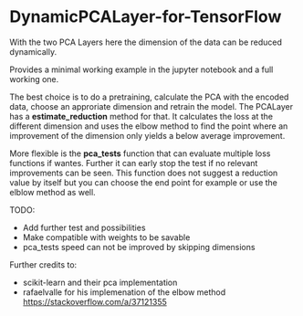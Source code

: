 # DynamicPCALayer-for-TensorFlow

With the two PCA Layers here the dimension of the data can be reduced dynamically.

Provides a minimal working example in the jupyter notebook and a full working one.

The best choice is to do a pretraining, calculate the PCA with the encoded data,
choose an approriate dimension and retrain the model.
The PCALayer has a **estimate_reduction** method for that.
It calculates the loss at the different dimension and uses the elbow method to find the point
where an improvement of the dimension only yields a below average improvement.

More flexible is the **pca_tests** function that can evaluate multiple loss functions if wantes.
Further it can early stop the test if no relevant improvements can be seen.
This function does not suggest a reduction value by itself but you can choose the end point for example
or use the elblow method as well.

TODO:
* Add further test and possibilities
* Make compatible with weights to be savable
* pca_tests speed can not be improved by skipping dimensions


Further credits to:
* scikit-learn and their pca implementation
* rafaelvalle for his implemenation of the elbow method https://stackoverflow.com/a/37121355
